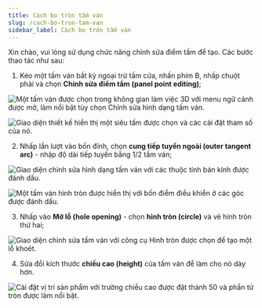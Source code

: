 ```yaml
---
title: Cách bo tròn tấm ván
slug: /cach-bo-tron-tam-van
sidebar_label: Cách bo tròn tấm ván
---
```


Xin chào, vui lòng sử dụng chức năng chỉnh sửa điểm tấm để tạo. Các bước thao tác như sau:

1. Kéo một tấm ván bất kỳ ngoại trừ tấm cửa, nhấn phím B, nhấp chuột phải và chọn **Chỉnh sửa điểm tấm (panel point editing)**;

![Một tấm ván được chọn trong không gian làm việc 3D với menu ngữ cảnh được mở, làm nổi bật tùy chọn Chỉnh sửa hình dạng tấm ván.](https://storage.googleapis.com/jegavn_kb/images/c2b08213-380a-420e-b776-b8eab9d5c065.png)

![Giao diện thiết kế hiển thị một siêu tấm được chọn và các cài đặt tham số của nó.](https://storage.googleapis.com/jegavn_kb/images/1ac48012-ef52-491e-b485-eabcad797d01.png)

2. Nhấp lần lượt vào bốn đỉnh, chọn **cung tiếp tuyến ngoài (outer tangent arc)** - nhập độ dài tiếp tuyến bằng 1/2 tấm ván;

![Giao diện chỉnh sửa hình dạng tấm ván với các thuộc tính bán kính được đánh dấu.](https://storage.googleapis.com/jegavn_kb/images/bf553a40-be63-40e7-96b1-c7a6512a9150.png)

![Một tấm ván hình tròn được hiển thị với bốn điểm điều khiển ở các góc được đánh dấu.](https://storage.googleapis.com/jegavn_kb/images/f140c0b5-3d28-4a1e-91f6-9b0f8e4bc237.png)

3. Nhấp vào **Mở lỗ (hole opening)** - chọn **hình tròn (circle)** và vẽ hình tròn thứ hai;

![Giao diện chỉnh sửa tấm ván với công cụ Hình tròn được chọn để tạo một lỗ khoét.](https://storage.googleapis.com/jegavn_kb/images/d90594b5-1a86-4b96-b829-61f06ab72892.png)

4. Sửa đổi kích thước **chiều cao (height)** của tấm ván để làm cho nó dày hơn.

![Cài đặt vị trí sản phẩm với trường chiều cao được đặt thành 50 và phần tử tròn được làm nổi bật.](https://storage.googleapis.com/jegavn_kb/images/3c1a720d-dc2b-458e-a651-938ae4a87b8d.png)
